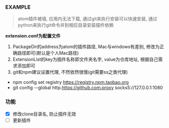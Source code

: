 ### EXAMPLE
> atom插件被墙, 应用内无法下载, 通过git来执行安装可以快速安装, 通过python来执行git命令并到相应目录安装插件依赖

**extension.conf为配置文件**
1. PackageDir的address为atom的插件路径, Mac与windows有差别, 修改为正确路径即可(默认是个人Mac路径)
2. ExtensionList的key为插件名称即文件夹名字, value为仓库地址, 根据自己需求添加即可
3. git和npm建议设置代理, 不然依然很慢(git需要ss之类代理)
- npm config set registry https://registry.npm.taobao.org
- git config --global http.https://github.com.proxy socks5://127.0.0.1:1080

### 功能
- [x] 修改clone目录名, 防止插件无效
- [ ] 更新插件